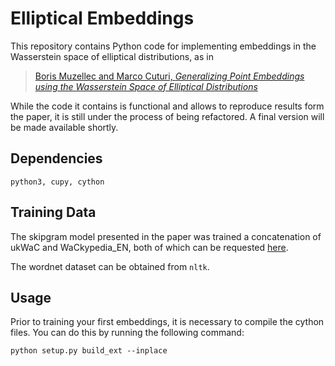 # Elliptical Embeddings

This repository contains Python code for implementing embeddings in the Wasserstein space of elliptical distributions, as in

>[Boris Muzellec and Marco Cuturi, *Generalizing Point Embeddings using the Wasserstein Space of Elliptical Distributions*](https://arxiv.org/abs/1805.07594)

While the code it contains is functional and allows to reproduce results form the paper, it is still under the process of being refactored. A final version will be made available shortly.

## Dependencies

`python3, cupy, cython `

## Training Data

The skipgram model presented in the paper was trained a concatenation of ukWaC and WaCkypedia_EN, both of which can be requested [here](http://wacky.sslmit.unibo.it/doku.php?id=download).

The wordnet dataset can be obtained from `nltk`.

## Usage

Prior to training your first embeddings, it is necessary to compile the cython files. You can do this by running the following command:

`python setup.py build_ext --inplace`